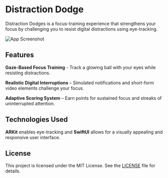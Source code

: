 # Distraction Dodge

Distraction Dodges is a focus-training experience that strengthens your focus by challenging you to resist digital distractions using eye-tracking.

![App Screenshot](Screenshot.png)

## Features

**Gaze-Based Focus Training** - Track a glowing ball with your eyes while resisting distractions.

**Realistic Digital Interruptions** – Simulated notifications and short-form video elements challenge your focus.

**Adaptive Scoring System** – Earn points for sustained focus and streaks of uninterrupted attention.

## Technologies Used

**ARKit** enables eye-tracking and **SwiftUI** allows for a visually appealing and responsive user interface.

## License

This project is licensed under the MIT License. See the [LICENSE](LICENSE) file for details.
